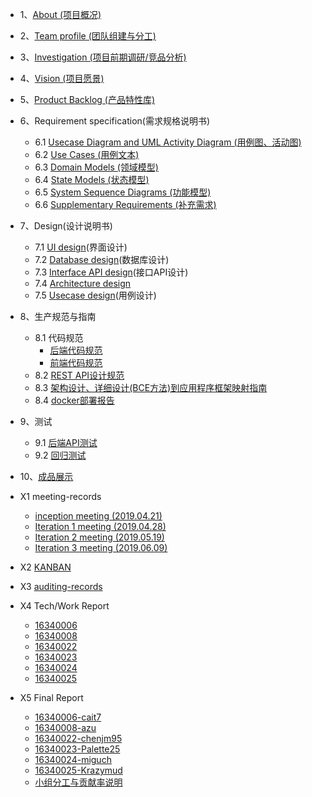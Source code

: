
* 1、[About (项目概况)](/About.md/)
* 2、[Team profile (团队组建与分工)](/TeamProfile.md)
* 3、[Investigation (项目前期调研/竞品分析)](/Investigation.md)
* 4、[Vision (项目愿景)](/Vision.md/)
* 5、[Product Backlog (产品特性库)](/ProductBacklog.md)
* 6、Requirement specification(需求规格说明书)
    + 6.1 [Usecase Diagram and UML Activity Diagram (用例图、活动图)](/Requirement_specification/Usecase_Diagram_and_UML_Activity_Diagram.md/)
    + 6.2 [Use Cases (用例文本)](/Requirement_specification/Usecases.md/)
    + 6.3 [Domain Models (领域模型)](/Requirement_specification/DomainModel.md)
    + 6.4 [State Models (状态模型)](/Requirement_specification/StatusModel.md)
    + 6.5 [System Sequence Diagrams (功能模型)](/Requirement_specification/System_Sequence_Diagrams.md/)
    + 6.6 [Supplementary Requirements (补充需求)](/Requirement_specification/Supplementary_Requirements.md)

* 7、Design(设计说明书)
    + 7.1 [UI design]()(界面设计)
    + 7.2 [Database design](/BackEnd_Docs/7.2-数据库设计.md)(数据库设计)
    + 7.3 [Interface API design](/BackEnd_Docs/7.3-API设计说明书.md/)(接口API设计)
    + 7.4 [Architecture design](/BackEnd_Docs/7.4-架构设计文档.md)
    + 7.5 [Usecase design]()(用例设计)

* 8、生产规范与指南
    + 8.1 代码规范
        - [后端代码规范](/BackEnd_Docs/8.1-代码规范-后端代码规范.md/)
        - [前端代码规范]()
    + 8.2 [REST API设计规范](/BackEnd_Docs/8.2-REST%20API设计规范.md/)
    + 8.3 [架构设计、详细设计(BCE方法)到应用程序框架映射指南](/BackEnd_Docs/8.3-逻辑架构到应用程序映射指南(BCE).md)
    + 8.4 [docker部署报告](/BackEnd_Docs/8.4-部署说明.md)

* 9、测试
    + 9.1 [后端API测试](/Test_Docs/9.1-后端API测试报告.md/)
    + 9.2 [回归测试](/Test_Docs/9.2-回归测试报告.md)

* 10、[成品展示](/成品展示.md)

* X1 meeting-records
    + [inception meeting (2019.04.21)](/meeting-records/inception_meeting.md)
    + [Iteration 1 meeting (2019.04.28)](/meeting-records/Iteration_1_meeting.md)
    + [Iteration 2 meeting (2019.05.19)](/meeting-records/Iteration_2_meeting.md)
    + [Iteration 3 meeting (2019.06.09)](/meeting-records/Iteration_3_meeting.md)

* X2 [KANBAN](https://github.com/orgs/earn-me-some-money/projects)
* X3 [auditing-records](/auditing-records.md/)
* X4 Tech/Work Report
    + [16340006]()
    + [16340008]()
    + [16340022]()
    + [16340023]()
    + [16340024]()
    + [16340025]()
* X5 Final Report
    + [16340006-cait7]()
    + [16340008-azu]()
    + [16340022-chenjm95]()
    + [16340023-Palette25]()
    + [16340024-miguch]()
    + [16340025-Krazymud]()
    + [小组分工与贡献率说明](/小组分工与贡献率说明.md/)
